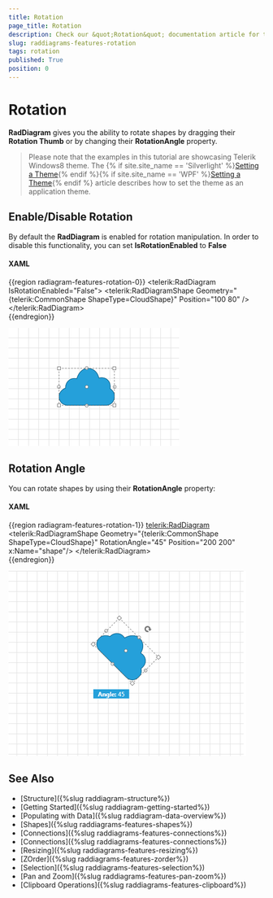 ```yaml
---
title: Rotation
page_title: Rotation
description: Check our &quot;Rotation&quot; documentation article for the RadDiagram {{ site.framework_name }} control.
slug: raddiagrams-features-rotation
tags: rotation
published: True
position: 0
---
```


# Rotation

__RadDiagram__ gives you the ability to rotate shapes by dragging their __Rotation Thumb__ or by changing their __RotationAngle__ property.	  

>Please note that the examples in this tutorial are showcasing Telerik Windows8 theme. The {% if site.site_name == 'Silverlight' %}[Setting a Theme](http://www.telerik.com/help/silverlight/common-styling-apperance-setting-theme.html#Setting_Application-Wide_Built-In_Theme_in_the_Code-Behind){% endif %}{% if site.site_name == 'WPF' %}[Setting a Theme](http://www.telerik.com/help/wpf/common-styling-apperance-setting-theme-wpf.html#Setting_Application-Wide_Built-In_Theme_in_the_Code-Behind){% endif %} article describes how to set the theme as an application theme.		

## Enable/Disable Rotation

By default the __RadDiagram__ is enabled for rotation manipulation. In order to disable this functionality, you can set __IsRotationEnabled__ to __False__

#### __XAML__
{{region radiagram-features-rotation-0}}
	<telerik:RadDiagram IsRotationEnabled="False">
		<telerik:RadDiagramShape Geometry="{telerik:CommonShape ShapeType=CloudShape}" Position="100 80" />
	</telerik:RadDiagram>		
{{endregion}}

![Rad Diagrams-Featires-Rotation-Disabled](images/RadDiagrams-Features-Rotation-Disabled.png)

## Rotation Angle

You can rotate shapes by using their __RotationAngle__ property:		

#### __XAML__
{{region radiagram-features-rotation-1}}
	<telerik:RadDiagram>
		<telerik:RadDiagramShape Geometry="{telerik:CommonShape ShapeType=CloudShape}"
								RotationAngle="45"
								Position="200 200"
								x:Name="shape"/>
	</telerik:RadDiagram>		
{{endregion}}

![Rad Diagrams-Features-Rotation](images/RadDiagrams-Features-Rotation.png)

## See Also
 * [Structure]({%slug raddiagram-structure%})
 * [Getting Started]({%slug raddiagram-getting-started%})
 * [Populating with Data]({%slug raddiagram-data-overview%})
 * [Shapes]({%slug raddiagrams-features-shapes%})
 * [Connections]({%slug raddiagrams-features-connections%})
 * [Connections]({%slug raddiagrams-features-connections%})
 * [Resizing]({%slug raddiagrams-features-resizing%})
 * [ZOrder]({%slug raddiagrams-features-zorder%})
 * [Selection]({%slug raddiagrams-features-selection%})
 * [Pan and Zoom]({%slug raddiagrams-features-pan-zoom%})
 * [Clipboard Operations]({%slug raddiagrams-features-clipboard%})